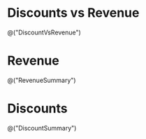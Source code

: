 # Discounts vs Revenue

@("DiscountVsRevenue")

# Revenue

@("RevenueSummary")

# Discounts

@("DiscountSummary")
